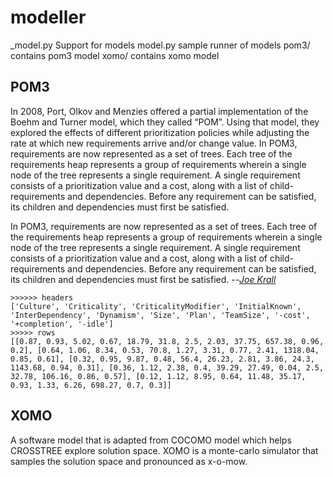modeller
========

_model.py Support for models
model.py sample runner of models
pom3/ contains pom3 model
xomo/ contains xomo model

POM3
----

In 2008, Port, Olkov and Menzies offered a partial implementation of the Boehm and Turner
model, which they called “POM”. Using that model, they explored the effects of different 
prioritization policies while adjusting the rate at which new requirements arrive and/or change value.
In POM3, requirements are now represented as a set of trees. Each tree of the requirements
heap represents a group of requirements wherein a single node of the tree represents a single
requirement. A single requirement consists of a prioritization value and a cost, along with a list
of child-requirements and dependencies. Before any requirement can be satisfied, its children and 
dependencies must first be satisfied.

In POM3, requirements are now represented as a set of trees. Each tree of the requirements
heap represents a group of requirements wherein a single node of the tree represents a single
requirement. A single requirement consists of a prioritization value and a cost, along with a list
of child-requirements and dependencies. Before any requirement can be satisfied, its children and
dependencies must first be satisfied. --<cite>[Joe Krall][1]</cite>

```
>>>>>> headers
['Culture', 'Criticality', 'CriticalityModifier', 'InitialKnown', 'InterDependency', 'Dynamism', 'Size', 'Plan', 'TeamSize', '-cost', '+completion', '-idle']
>>>>> rows
[[0.87, 0.93, 5.02, 0.67, 18.79, 31.8, 2.5, 2.03, 37.75, 657.38, 0.96, 0.2], [0.64, 1.06, 8.34, 0.53, 70.8, 1.27, 3.31, 0.77, 2.41, 1318.04, 0.85, 0.61], [0.32, 0.95, 9.87, 0.48, 56.4, 26.23, 2.81, 3.86, 24.3, 1143.68, 0.94, 0.31], [0.36, 1.12, 2.38, 0.4, 39.29, 27.49, 0.04, 2.5, 32.78, 106.16, 0.86, 0.57], [0.12, 1.12, 8.95, 0.64, 11.48, 35.17, 0.93, 1.33, 6.26, 698.27, 0.7, 0.3]]
```

XOMO
----

A software model that is adapted from COCOMO model which helps CROSSTREE explore solution space. 
XOMO is a monte-carlo simulator that samples the solution space and
pronounced as x-o-mow.





[1]:http://www.slideshare.net/TanzaIratier/faster-evolutionary-multiobjective-optimization-via-gale-the-geometric-active-learner
